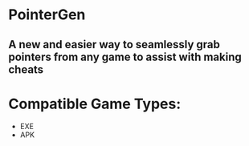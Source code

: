 # PointerGen

## A new and easier way to seamlessly grab pointers from any game to assist with making cheats

# Compatible Game Types:
* EXE
* APK
